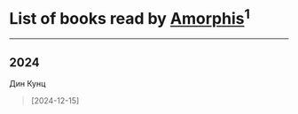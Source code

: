 # List of books read by [Amorphis](https://plus.google.com/u/0/111813311426128919318/)<sup>1</sup>
---

## 2024

Дин Кунц
> [2024-12-15] 



